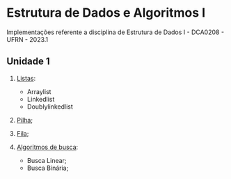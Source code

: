 # Estrutura de Dados e Algoritmos I
Implementações referente a disciplina de Estrutura de Dados I - DCA0208 - UFRN - 2023.1

## Unidade 1

1. [Listas](https://github.com/CarlosG18/edi_dca0208/tree/main/conteudos/lista/lista.md):
   - Arraylist
   - Linkedlist
   - Doublylinkedlist

2. [Pilha](https://github.com/CarlosG18/edi_dca0208/tree/main/conteudos/pilha/pilha.md);
3. [Fila](https://github.com/CarlosG18/edi_dca0208/tree/main/conteudos/fila/fila.md);
4. [Algoritmos de busca](https://github.com/CarlosG18/edi_dca0208/tree/main/conteudos/busca/busca.md):
   - Busca Linear;
   - Busca Binária;


